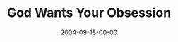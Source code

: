 ---
layout: message
category: message
series: "Life, The Universe and Everything"
title: "God Wants Your Obsession"
date: 2004-09-18-00-00
message_id: 153
---